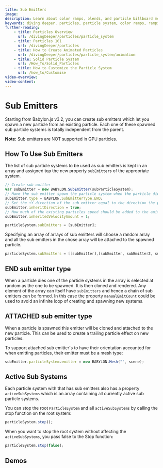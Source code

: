 ```yaml
---
title: Sub Emitters
image: 
description: Learn about color ramps, blends, and particle billboard mode in Babylon.js.
keywords: diving deeper, particles, particle system, color ramps, ramps, blends, billboard, billboard mode
further-reading:
    - title: Particles Overview
      url: /divingDeeper/particles/particle_system
    - title: Particles 101
      url: /divingDeeper/particles
    - title: How to Create Animated Particles
      url: /divingDeeper/particles/particle_system/animation
    - title: Solid Particle System
      url: /How_To/Solid_Particles
    - title: How to Customize the Particle System
      url: /how_to/Customise
video-overview:
video-content:
---
```


# Sub Emitters

Starting from Babylon.js v3.2, you can create sub emitters which let you spawn a new particle from an existing particle. Each one of these spawned sub particle systems is totally independent from the parent.

**Note:** Sub emitters are NOT supported in GPU particles.

## How To Use Sub Emitters

The list of sub particle systems to be used as sub emitters is kept in an array and assigned top the new property `subEmitters` of the appropriate system. 

```javascript
// Create sub emitter
var subEmitter = new BABYLON.SubEmitter(subParticleSystem);
// Have the sub emitter spawn the particle system when the particle dies
subEmitter.type = BABYLON.SubEmitterType.END;
// Set the +Y direction of the sub emitter equal to the direction the particle is/was heading
subEmitter.inheritDirection = true;
// How much of the existing particles speed should be added to the emitter particles
subEmitter.inheritedVelocityAmount = 1;

particleSystem.subEmitters = [subEmitter];
```

Specifying an array of arrays of sub emitters will choose a random array and all the sub emitters in the chose array will be attached to the spawned particle.
```javascript
particleSystem.subEmitters = [[subEmitter],[subEmitter, subEmitter2, subEmitter3], [subEmitter4]];
```

## END sub emitter type
When a particle dies one of the particle systems in the array is selected at random as the one to be spawned. It is then cloned and rendered. Any element of the array can itself have `subEmitters` and hence a chain of sub emitters can be formed. In this case the property `manualEmitCount` could be used to avoid an infinite loop of creating and spawning new systems.

## ATTACHED sub emitter type
When a particle is spawned this emitter will be cloned and attached to the new particle. This can be used to create a trailing particle effect on new particles.

To support attached sub emitter's to have their orientation accounted for when emitting particles, their emitter must be a mesh type:
```javascript
subEmitter.particleSystem.emitter = new BABYLON.Mesh("", scene);
```

## Active Sub Systems
Each particle system with that has sub emitters also has a property `activeSubSystems` which is an array containing all currently active sub particle systems.

You can stop the root `ParticleSystem` and all `activeSubSystems` by calling the stop function on the root system:

```javascript
particleSystem.stop(); 
```

When you want to stop the root system without affecting the `activeSubSystems`, you pass false to the Stop function:

```javascript
particleSystem.stop(false);
```

## Demos

<Playground id="#T0L01N#47" title="Sub Emitters" description="Simple example of sub emitters." image=""/>
<Playground id="#9NHBCC#1" title="Sub Emitters On Death Only" description="Simple example of sub emitters on death only" image=""/>
<Playground id="#7HH1UH" title="Complete example (hit Space to launch a barrel)" description="Complete Sub Emitter Example" image=""/>